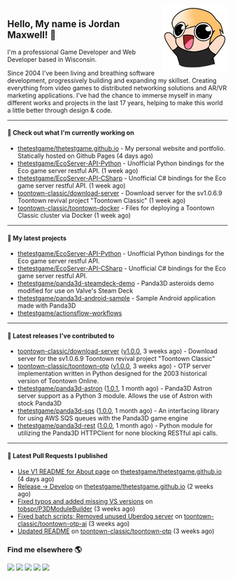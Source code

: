 <img src="https://raw.githubusercontent.com/thetestgame/thetestgame/master/images/emotes/testhappyflipped.png" width="150" align="right">

Hello, My name is Jordan Maxwell! :wave:
----

I'm a professional Game Developer and Web Developer based in Wisconsin.

Since 2004 I've been living and breathing software development, progressively building and expanding my skillset. Creating everything from video games to distributed networking solutions and AR/VR marketing applications. I've had the chance to immerse myself in many different works and projects in the last 17 years, helping to make this world a little better through design & code. 

---

#### 👷 Check out what I'm currently working on


- [thetestgame/thetestgame.github.io](https://github.com/thetestgame/thetestgame.github.io) - My personal website and portfolio. Statically hosted on Github Pages (4 days ago)
- [thetestgame/EcoServer-API-Python](https://github.com/thetestgame/EcoServer-API-Python) - Unofficial Python bindings for the Eco game server restful API. (1 week ago)
- [thetestgame/EcoServer-API-CSharp](https://github.com/thetestgame/EcoServer-API-CSharp) - Unofficial C# bindings for the Eco game server restful API. (1 week ago)
- [toontown-classic/download-server](https://github.com/toontown-classic/download-server) - Download server for the sv1.0.6.9 Toontown revival project &#34;Toontown Classic&#34; (1 week ago)
- [toontown-classic/toontown-docker](https://github.com/toontown-classic/toontown-docker) - Files for deploying a Toontown Classic cluster via Docker (1 week ago)

---

#### 🌱 My latest projects

- [thetestgame/EcoServer-API-Python](https://github.com/thetestgame/EcoServer-API-Python) - Unofficial Python bindings for the Eco game server restful API.
- [thetestgame/EcoServer-API-CSharp](https://github.com/thetestgame/EcoServer-API-CSharp) - Unofficial C# bindings for the Eco game server restful API.
- [thetestgame/panda3d-steamdeck-demo](https://github.com/thetestgame/panda3d-steamdeck-demo) - Panda3D asteroids demo modified for use on Valve&#39;s Steam Deck
- [thetestgame/panda3d-android-sample](https://github.com/thetestgame/panda3d-android-sample) - Sample Android application made with Panda3D
- [thetestgame/actionsflow-workflows](https://github.com/thetestgame/actionsflow-workflows)

---

#### 🔭 Latest releases I've contributed to

- [toontown-classic/download-server](https://github.com/toontown-classic/download-server) ([v1.0.0](https://github.com/toontown-classic/download-server/releases/tag/v1.0.0), 3 weeks ago) - Download server for the sv1.0.6.9 Toontown revival project &#34;Toontown Classic&#34;
- [toontown-classic/toontown-otp](https://github.com/toontown-classic/toontown-otp) ([v1.0.0](https://github.com/toontown-classic/toontown-otp/releases/tag/v1.0.0), 3 weeks ago) - OTP server implementation written in Python designed for the 2003 historical version of Toontown Online.
- [thetestgame/panda3d-astron](https://github.com/thetestgame/panda3d-astron) ([1.0.1](https://github.com/thetestgame/panda3d-astron/releases/tag/1.0.1), 1 month ago) - Panda3D Astron server support as a Python 3 module. Allows the use of Astron with stock Panda3D
- [thetestgame/panda3d-sqs](https://github.com/thetestgame/panda3d-sqs) ([1.0.0](https://github.com/thetestgame/panda3d-sqs/releases/tag/1.0.0), 1 month ago) - An interfacing library for using AWS SQS queues with the Panda3D game engine
- [thetestgame/panda3d-rest](https://github.com/thetestgame/panda3d-rest) ([1.0.0](https://github.com/thetestgame/panda3d-rest/releases/tag/1.0.0), 1 month ago) - Python module for utilizing the Panda3D HTTPClient for none blocking RESTful api calls.

---

#### 🔨 Latest Pull Requests I published

- [Use V1 README for About page](https://github.com/thetestgame/thetestgame.github.io/pull/27) on [thetestgame/thetestgame.github.io](https://github.com/thetestgame/thetestgame.github.io) (4 days ago)
- [Release -&gt; Develop](https://github.com/thetestgame/thetestgame.github.io/pull/26) on [thetestgame/thetestgame.github.io](https://github.com/thetestgame/thetestgame.github.io) (2 weeks ago)
- [Fixed typos and added missing VS versions](https://github.com/tobspr/P3DModuleBuilder/pull/17) on [tobspr/P3DModuleBuilder](https://github.com/tobspr/P3DModuleBuilder) (3 weeks ago)
- [Fixed batch scripts; Removed unused Uberdog server](https://github.com/toontown-classic/toontown-otp-ai/pull/3) on [toontown-classic/toontown-otp-ai](https://github.com/toontown-classic/toontown-otp-ai) (3 weeks ago)
- [Updated README](https://github.com/toontown-classic/toontown-otp/pull/5) on [toontown-classic/toontown-otp](https://github.com/toontown-classic/toontown-otp) (3 weeks ago)

### Find me elsewhere 🌎

<a href="https://linkedin.com/in/thetestgame" target="_blank" rel="noopener noreferrer"><img src="https://img.shields.io/badge/LinkedIn-Jordan%20Maxwell-purple?logo=linkedin&logoColor=blue&color=blue&style=flat-square" /></a>
<a href="https://twitter.com/thetestgame2" target="_blank" rel="noopener noreferrer"><img src="https://img.shields.io/badge/Twitter-thetestgame2-purple?logo=twitter&logoColor=white&color=blue&style=flat-square" /></a>
<a href="https://twitch.tv/thetestgame" target="_blank" rel="noopener noreferrer"><img src="https://img.shields.io/badge/Twitch-thetestgame-purple?labelColor=6441a5&logo=twitch&logoColor=white&&style=flat-square" /></a>
<a href="https://youtube.com/channel/UCe3YxaTrVk25oaO1mFSs2cw" target="_blank" rel="noopener noreferrer"><img src="https://img.shields.io/badge/Twitter-Jordan%20Maxwell-red?labelColor=FF0000&logo=youtube&logoColor=white&style=flat-square&color=red" /></a>
<a href="https://steamcommunity.com/id/thetestgame" target="_blank" rel="noopener noreferrer"><img src="https://img.shields.io/badge/Steam-thetestgame-purple?logo=steam&logoColor=black&color=black&style=flat-square" /></a>
